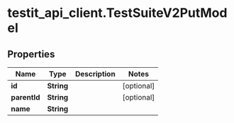 # testit_api_client.TestSuiteV2PutModel

## Properties

Name | Type | Description | Notes
------------ | ------------- | ------------- | -------------
**id** | **String** |  | [optional] 
**parentId** | **String** |  | [optional] 
**name** | **String** |  | 


